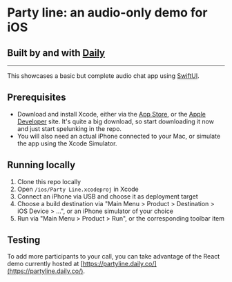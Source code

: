 # Party line: an audio-only demo for iOS

## Built by and with [Daily](https://docs.daily.co/reference)

---

This showcases a basic but complete audio chat app using [SwiftUI](https://developer.apple.com/xcode/swiftui/).

## Prerequisites

- Download and install Xcode, either via the [App Store](https://apps.apple.com/us/app/xcode/id497799835?mt=12), or the [Apple Developer](https://developer.apple.com/download/) site. It's quite a big download, so start downloading it now and just start spelunking in the repo.
- You will also need an actual iPhone connected to your Mac, or simulate the app using the Xcode Simulator.

## Running locally

1. Clone this repo locally
2. Open `/ios/Party Line.xcodeproj` in Xcode
3. Connect an iPhone via USB and choose it as deployment target
4. Choose a build destination via "Main Menu > Product > Destination > iOS Device > …", or an iPhone simulator of your choice
5. Run via "Main Menu > Product > Run", or the corresponding toolbar item

## Testing

To add more participants to your call, you can take advantage of the React demo currently hosted at [https://partyline.daily.co/](https://partyline.daily.co/).
